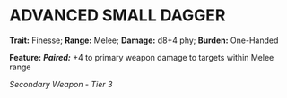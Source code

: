 # ADVANCED SMALL DAGGER

**Trait:** Finesse; **Range:** Melee; **Damage:** d8+4 phy; **Burden:** One-Handed

**Feature:** ***Paired:*** +4 to primary weapon damage to targets within Melee range

*Secondary Weapon - Tier 3*